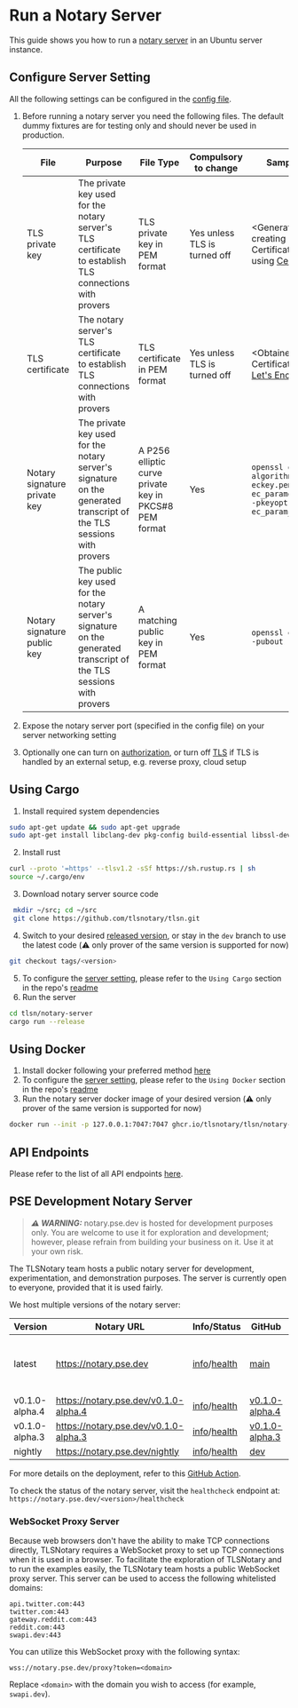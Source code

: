 # Run a Notary Server

This guide shows you how to run a [notary server](https://github.com/tlsnotary/tlsn/tree/main/notary-server) in an Ubuntu server instance.

## Configure Server Setting
All the following settings can be configured in the [config file](https://github.com/tlsnotary/tlsn/blob/main/notary-server/config/config.yaml).

1. Before running a notary server you need the following files. The default dummy fixtures are for testing only and should never be used in production.

    | File | Purpose | File Type | Compulsory to change | Sample Command |
     ----- | ------- | ------------------ | -------------------- | ------------- |
    | TLS private key | The private key used for the notary server's TLS certificate to establish TLS connections with provers | TLS private key in PEM format | Yes unless TLS is turned off | <Generated when creating CSR for your Certificate Authority, e.g. using [Certbot](https://certbot.eff.org/)> |
    | TLS certificate | The notary server's TLS certificate to establish TLS connections with provers | TLS certificate in PEM format | Yes unless TLS is turned off | <Obtained from your Certificate Authority, e.g. [Let's Encrypt](https://letsencrypt.org/)> |
    | Notary signature private key | The private key used for the notary server's signature on the generated transcript of the TLS sessions with provers | A P256 elliptic curve private key in PKCS#8 PEM format | Yes | `openssl genpkey -algorithm EC -out eckey.pem -pkeyopt ec_paramgen_curve:P-256 -pkeyopt ec_param_enc:named_curve` |
    | Notary signature public key | The public key used for the notary server's signature on the generated transcript of the TLS sessions with provers | A matching public key in PEM format | Yes | `openssl ec -in eckey.pem -pubout -out eckey.pub` |
2. Expose the notary server port (specified in the config file) on your server networking setting
3. Optionally one can turn on [authorization](https://github.com/tlsnotary/tlsn/tree/main/notary-server#authorization), or turn off [TLS](https://github.com/tlsnotary/tlsn/tree/main/notary-server#optional-tls) if TLS is handled by an external setup, e.g. reverse proxy, cloud setup


## Using Cargo

1. Install required system dependencies
```bash
sudo apt-get update && sudo apt-get upgrade
sudo apt-get install libclang-dev pkg-config build-essential libssl-dev
```
2. Install rust
```bash
curl --proto '=https' --tlsv1.2 -sSf https://sh.rustup.rs | sh
source ~/.cargo/env
```
3. Download notary server source code
```bash
 mkdir ~/src; cd ~/src
 git clone https://github.com/tlsnotary/tlsn.git
```
4. Switch to your desired [released version](https://github.com/tlsnotary/tlsn/releases), or stay in the `dev` branch to use the latest code (⚠️ only prover of the same version is supported for now)
```bash
git checkout tags/<version>
```
5. To configure the [server setting](#configure-server-setting), please refer to the `Using Cargo` section in the repo's [readme](https://github.com/tlsnotary/tlsn/blob/main/notary-server/README.md#using-cargo)
6. Run the server
```bash
cd tlsn/notary-server
cargo run --release
```

## Using Docker

1. Install docker following your preferred method [here](https://docs.docker.com/engine/install/ubuntu/)
2. To configure the [server setting](#configure-server-setting), please refer to the `Using Docker` section in the repo's [readme](https://github.com/tlsnotary/tlsn/blob/main/notary-server/README.md#using-docker)
3. Run the notary server docker image of your desired version (⚠️ only prover of the same version is supported for now)
```bash
docker run --init -p 127.0.0.1:7047:7047 ghcr.io/tlsnotary/tlsn/notary-server:<version>
```

## API Endpoints
Please refer to the list of all API endpoints [here](./notary_server_api.html).

## PSE Development Notary Server

> **_⚠️ WARNING:_** notary.pse.dev is hosted for development purposes only. You are welcome to use it for exploration and development; however, please refrain from building your business on it. Use it at your own risk.

The TLSNotary team hosts a public notary server for development, experimentation, and demonstration purposes. The server is currently open to everyone, provided that it is used fairly.

We host multiple versions of the notary server:

| Version       | Notary URL                            | Info/Status                                                                                                    | GitHub                                                                                     | Note                                          |
|---------------|---------------------------------------|----------------------------------------------------------------------------------------------------------------|--------------------------------------------------------------------------------------------|-----------------------------------------------|
| latest        | https://notary.pse.dev                | [info](https://notary.pse.dev/info)/[health](https://notary.pse.dev/healthcheck)                               | [main](https://github.com/tlsnotary/tlsn/tree/main/notary-server)                          | Currently the same as v0.1.0-alpha.4           |
| v0.1.0-alpha.4 | https://notary.pse.dev/v0.1.0-alpha.4 | [info](https://notary.pse.dev/v0.1.0-alpha.4/info)/[health](https://notary.pse.dev/v0.1.0-alpha.4/healthcheck) | [v0.1.0-alpha.4](https://github.com/tlsnotary/tlsn/tree/v0.1.0-alpha.4/notary-server)       | [Release notes](https://github.com/tlsnotary/tlsn/releases/tag/v0.1.0-alpha.4) |
| v0.1.0-alpha.3 | https://notary.pse.dev/v0.1.0-alpha.3 | [info](https://notary.pse.dev/v0.1.0-alpha.3/info)/[health](https://notary.pse.dev/v0.1.0-alpha.3/healthcheck) | [v0.1.0-alpha.3](https://github.com/tlsnotary/tlsn/tree/v0.1.0-alpha.3/notary-server)       | [Release notes](https://github.com/tlsnotary/tlsn/releases/tag/v0.1.0-alpha.3) |
| nightly       | https://notary.pse.dev/nightly        | [info](https://notary.pse.dev/nightly/info)/[health](https://notary.pse.dev/nightly/healthcheck)               | [dev](https://github.com/tlsnotary/tlsn/tree/dev/notary-server)                            |                                                |

For more details on the deployment, refer to this [GitHub Action](https://github.com/tlsnotary/tlsn/blob/main/.github/workflows/cd-server.yml).

To check the status of the notary server, visit the `healthcheck` endpoint at:
`https://notary.pse.dev/<version>/healthcheck`

### WebSocket Proxy Server

Because web browsers don't have the ability to make TCP connections directly, TLSNotary requires a WebSocket proxy to set up TCP connections when it is used in a browser. To facilitate the exploration of TLSNotary and to run the examples easily, the TLSNotary team hosts a public WebSocket proxy server. This server can be used to access the following whitelisted domains:

```
api.twitter.com:443
twitter.com:443
gateway.reddit.com:443
reddit.com:443
swapi.dev:443
```

You can utilize this WebSocket proxy with the following syntax:

```
wss://notary.pse.dev/proxy?token=<domain>
```

Replace `<domain>` with the domain you wish to access (for example, `swapi.dev`).